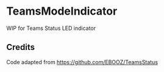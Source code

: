 # TeamsModeIndicator
WIP for Teams Status LED indicator

## Credits
Code adapted from https://github.com/EBOOZ/TeamsStatus